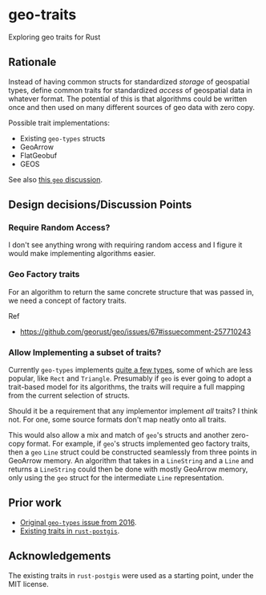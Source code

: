 # geo-traits

Exploring geo traits for Rust

## Rationale

Instead of having common structs for standardized _storage_ of geospatial types, define common traits for standardized _access_ of geospatial data in whatever format. The potential of this is that algorithms could be written once and then used on many different sources of geo data with zero copy.

Possible trait implementations:

- Existing `geo-types` structs
- GeoArrow
- FlatGeobuf
- GEOS

See also [this `geo` discussion](https://github.com/georust/geo/discussions/838).

## Design decisions/Discussion Points

### Require Random Access?

I don't see anything wrong with requiring random access and I figure it would make implementing algorithms easier.

### Geo Factory traits

For an algorithm to return the same concrete structure that was passed in, we need a concept of factory traits.

Ref

- https://github.com/georust/geo/issues/67#issuecomment-257710243


### Allow Implementing a subset of traits?

Currently `geo-types` implements [quite a few types](https://docs.rs/geo-types/latest/geo_types/#geometries), some of which are less popular, like `Rect` and `Triangle`. Presumably if `geo` is ever going to adopt a trait-based model for its algorithms, the traits will require a full mapping from the current selection of structs.

Should it be a requirement that any implementor implement _all_ traits? I think not. For one, some source formats don't map neatly onto all traits.

This would also allow a mix and match of `geo`'s structs and another zero-copy format. For example, if `geo`'s structs implemented geo factory traits, then a `geo` `Line` struct could be constructed seamlessly from three points in GeoArrow memory. An algorithm that takes in a `LineString` and a `Line` and returns a `LineString` could then be done with mostly GeoArrow memory, only using the `geo` struct for the intermediate `Line` representation.

## Prior work

- [Original `geo-types` issue from 2016](https://github.com/georust/geo/issues/67).
- [Existing traits in `rust-postgis`](https://github.com/andelf/rust-postgis/blob/master/src/types.rs).


## Acknowledgements

The existing traits in `rust-postgis` were used as a starting point, under the MIT license.
